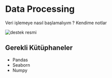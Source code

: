 # Data Processing
 Veri işlemeye nasıl başlamalıyım ? Kendime notlar

![destek resmi](https://wallpaper-mania.com/wp-content/uploads/2018/09/High_resolution_wallpaper_background_ID_77700863611.jpg=800x600)

## Gerekli Kütüphaneler

 + Pandas
 + Seaborn
 + Numpy